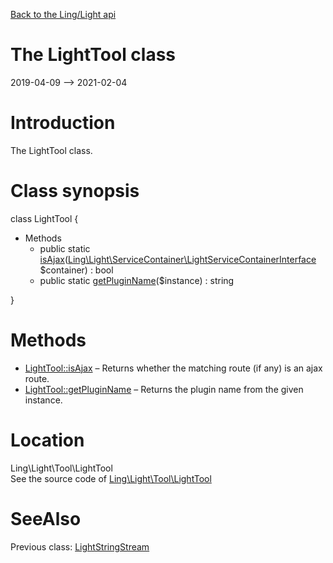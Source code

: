 [Back to the Ling/Light api](https://github.com/lingtalfi/Light/blob/master/doc/api/Ling/Light.md)



The LightTool class
================
2019-04-09 --> 2021-02-04






Introduction
============

The LightTool class.



Class synopsis
==============


class <span class="pl-k">LightTool</span>  {

- Methods
    - public static [isAjax](https://github.com/lingtalfi/Light/blob/master/doc/api/Ling/Light/Tool/LightTool/isAjax.md)([Ling\Light\ServiceContainer\LightServiceContainerInterface](https://github.com/lingtalfi/Light/blob/master/doc/api/Ling/Light/ServiceContainer/LightServiceContainerInterface.md) $container) : bool
    - public static [getPluginName](https://github.com/lingtalfi/Light/blob/master/doc/api/Ling/Light/Tool/LightTool/getPluginName.md)($instance) : string

}






Methods
==============

- [LightTool::isAjax](https://github.com/lingtalfi/Light/blob/master/doc/api/Ling/Light/Tool/LightTool/isAjax.md) &ndash; Returns whether the matching route (if any) is an ajax route.
- [LightTool::getPluginName](https://github.com/lingtalfi/Light/blob/master/doc/api/Ling/Light/Tool/LightTool/getPluginName.md) &ndash; Returns the plugin name from the given instance.





Location
=============
Ling\Light\Tool\LightTool<br>
See the source code of [Ling\Light\Tool\LightTool](https://github.com/lingtalfi/Light/blob/master/Tool/LightTool.php)



SeeAlso
==============
Previous class: [LightStringStream](https://github.com/lingtalfi/Light/blob/master/doc/api/Ling/Light/Stream/LightStringStream.md)<br>
